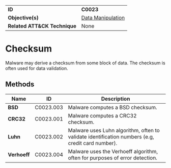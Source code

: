 |||
|---|---|
|**ID**|**C0023**|
|**Objective(s)**|[Data Manipulation](../data-manipulation)|
|**Related ATT&CK Technique**|None|


Checksum
========
Malware may derive a checksum from some block of data. The checksum is often used for data validation.

Methods
-------
|Name|ID|Description|
|---|---|---|
|**BSD**|C0023.003|Malware computes a BSD checksum.|
|**CRC32**|C0023.001|Malware computes a CRC32 checksum.|
|**Luhn**|C0023.002|Malware uses Luhn algorithm, often to validate identification numbers (e.g, credit card number).| 
|**Verhoeff**|C0023.004|Malware uses the Verhoeff algorithm, often for purposes of error detection.|